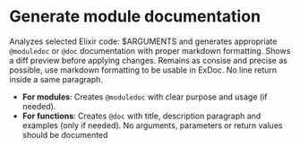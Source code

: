 # Generate module documentation

Analyzes selected Elixir code: $ARGUMENTS and generates appropriate `@moduledoc` or `@doc` documentation with proper markdown formatting. Shows a diff preview before applying changes. Remains as consise and precise as possible, use markdown formatting to be usable in ExDoc. No line return inside a same paragraph.

- **For modules**: Creates `@moduledoc` with clear purpose and usage (if needed).
- **For functions**: Creates `@doc` with title, description paragraph and examples (only if needed). No arguments, parameters or return values should be documented
